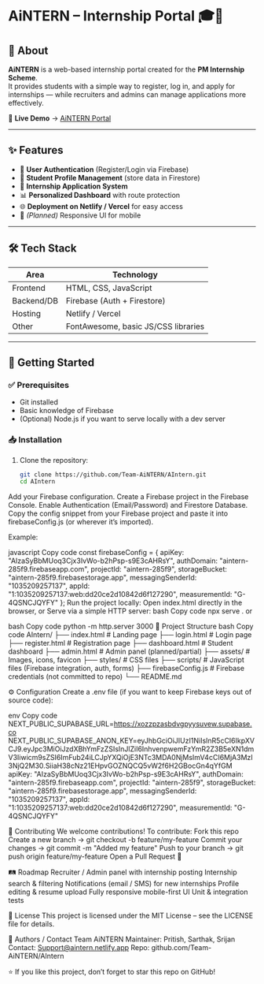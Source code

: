 # AiNTERN – Internship Portal 🎓💼

## 📌 About

**AiNTERN** is a web-based internship portal created for the **PM Internship Scheme**.  
It provides students with a simple way to register, log in, and apply for internships — while recruiters and admins can manage applications more effectively.  

🚀 **Live Demo** → [AiNTERN Portal](https://ainternnn.netlify.app/)  

---

## ✨ Features

- 🔑 **User Authentication** (Register/Login via Firebase)  
- 👤 **Student Profile Management** (store data in Firestore)  
- 📝 **Internship Application System**  
- 📊 **Personalized Dashboard** with route protection  
- 🌐 **Deployment on Netlify / Vercel** for easy access  
- 📱 *(Planned)* Responsive UI for mobile  

---

## 🛠️ Tech Stack

| Area        | Technology |
|-------------|------------|
| Frontend    | HTML, CSS, JavaScript |
| Backend/DB  | Firebase (Auth + Firestore) |
| Hosting     | Netlify / Vercel |
| Other       | FontAwesome, basic JS/CSS libraries |

---

## 🚀 Getting Started

### ✅ Prerequisites
- Git installed  
- Basic knowledge of Firebase  
- (Optional) Node.js if you want to serve locally with a dev server  

### 📥 Installation

1. Clone the repository:
   ```bash
   git clone https://github.com/Team-AiNTERN/AIntern.git
   cd AIntern
Add your Firebase configuration.
Create a Firebase project in the Firebase Console.
Enable Authentication (Email/Password) and Firestore Database.
Copy the config snippet from your Firebase project and paste it into firebaseConfig.js (or wherever it’s imported).

Example:

javascript
Copy code
const firebaseConfig = {
   apiKey: "AIzaSyBbMUoq3Cjx3IvWo-b2hPsp-s9E3cAHRsY",
  authDomain: "aintern-285f9.firebaseapp.com",
  projectId: "aintern-285f9",
  storageBucket: "aintern-285f9.firebasestorage.app",
  messagingSenderId: "1035209257137",
  appId: "1:1035209257137:web:dd20ce2d10842d6f127290",
  measurementId: "G-4QSNCJQYFY"
};
Run the project locally:
Open index.html directly in the browser, or
Serve via a simple HTTP server:
bash
Copy code
npx serve .
or

bash
Copy code
python -m http.server 3000
📂 Project Structure
bash
Copy code
AIntern/
├── index.html             # Landing page
├── login.html             # Login page
├── register.html          # Registration page
├── dashboard.html         # Student dashboard
├── admin.html             # Admin panel (planned/partial)
├── assets/                # Images, icons, favicon
├── styles/                # CSS files
├── scripts/               # JavaScript files (Firebase integration, auth, forms)
├── firebaseConfig.js      # Firebase credentials (not committed to repo)
└── README.md

⚙️ Configuration
Create a .env file (if you want to keep Firebase keys out of source code):

env
Copy code
  NEXT_PUBLIC_SUPABASE_URL=https://xozzpzasbdvgpyysuvew.supabase.co
NEXT_PUBLIC_SUPABASE_ANON_KEY=eyJhbGciOiJIUzI1NiIsInR5cCI6IkpXVCJ9.eyJpc3MiOiJzdXBhYmFzZSIsInJlZiI6InhvenpwemFzYmR2Z3B5eXN1dmV3Iiwicm9sZSI6ImFub24iLCJpYXQiOjE3NTc3MDA0NjMsImV4cCI6MjA3MzI3NjQ2M30.SiiaH38cNz21EHpvGOZNQCQ5vW2f6H2GBocGn4qYfGM
  apiKey: "AIzaSyBbMUoq3Cjx3IvWo-b2hPsp-s9E3cAHRsY",
  authDomain: "aintern-285f9.firebaseapp.com",
  projectId: "aintern-285f9",
  storageBucket: "aintern-285f9.firebasestorage.app",
  messagingSenderId: "1035209257137",
  appId: "1:1035209257137:web:dd20ce2d10842d6f127290",
  measurementId: "G-4QSNCJQYFY"

🤝 Contributing
We welcome contributions! To contribute:
Fork this repo
Create a new branch → git checkout -b feature/my-feature
Commit your changes → git commit -m "Added my feature"
Push to your branch → git push origin feature/my-feature
Open a Pull Request 🚀

🛤️ Roadmap
 Recruiter / Admin panel with internship posting
 Internship search & filtering
 Notifications (email / SMS) for new internships
 Profile editing & resume upload
 Fully responsive mobile-first UI
 Unit & integration tests

📜 License
This project is licensed under the MIT License – see the LICENSE file for details.

👥 Authors / Contact
Team AiNTERN
Maintainer: Pritish, Sarthak, Srijan 
Contact: Support@aintern.netlify.app
Repo: github.com/Team-AiNTERN/AIntern


⭐ If you like this project, don’t forget to star this repo on GitHub!
